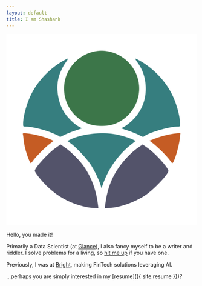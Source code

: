 ```yaml
---
layout: default
title: I am Shashank
---
```


<p>
    <span class="figure marginnote"><img src="images/circle-about.png" alt="knhash" class="about-img"/></span>
</p>
Hello, you made it!

Primarily a Data Scientist (at [Glance](https://glance.com)), I also fancy myself to be a writer and riddler. I solve problems for a living, so [hit me up](mailto:mail@knhash.in) if you have one. 

Previously, I was at [Bright](https://www.brightmoney.co), making FinTech solutions leveraging AI.

    
...perhaps you are simply interested in my [resume]({{ site.resume }})?
